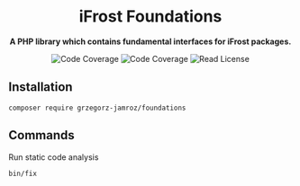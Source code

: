 <h1 align="center">iFrost Foundations</h1>

<p align="center">
    <strong>A PHP library which contains fundamental interfaces for iFrost packages.</strong>
</p>

<p align="center">
    <img src="https://img.shields.io/badge/php->=8.0-blue?colorB=%238892BF" alt="Code Coverage">  
    <img src="https://img.shields.io/badge/release-v0.0.1-blue" alt="Code Coverage">   
    <img src="https://img.shields.io/badge/license-MIT-blue?style=flat-square&colorB=darkcyan" alt="Read License">
</p>

## Installation

```
composer require grzegorz-jamroz/foundations
```

## Commands

Run static code analysis

```
bin/fix
```


